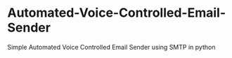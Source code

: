 # Automated-Voice-Controlled-Email-Sender
Simple Automated Voice Controlled Email Sender using SMTP in python
